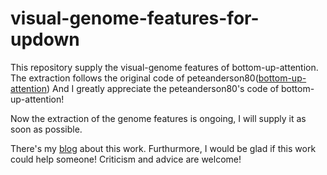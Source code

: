 # visual-genome-features-for-updown
This repository supply the visual-genome features of bottom-up-attention.
The extraction follows the original code of peteanderson80([bottom-up-attention](https://github.com/peteanderson80/bottom-up-attention)) And I greatly appreciate the peteanderson80's code of bottom-up-attention!

Now the extraction of the genome features is ongoing, I will supply it as soon as possible.

There's my [blog](https://blog.csdn.net/BierOne/article/details/103769431) about this work. Furthurmore, I would be glad if this work could help someone!  Criticism and advice are welcome!
